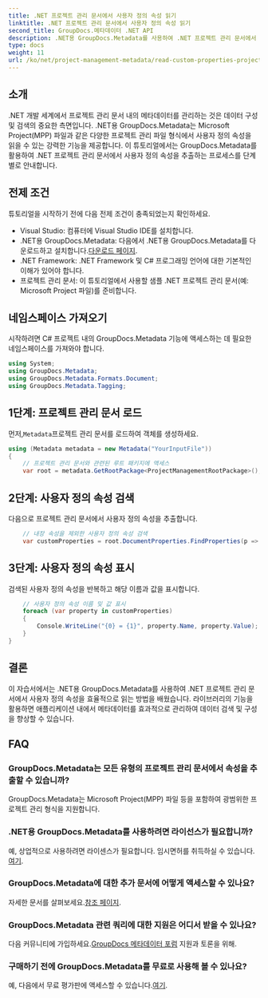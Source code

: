```yaml
---
title: .NET 프로젝트 관리 문서에서 사용자 정의 속성 읽기
linktitle: .NET 프로젝트 관리 문서에서 사용자 정의 속성 읽기
second_title: GroupDocs.메타데이터 .NET API
description: .NET용 GroupDocs.Metadata를 사용하여 .NET 프로젝트 관리 문서에서 사용자 정의 속성을 추출하는 방법을 알아보세요. 메타데이터 관리를 강화하세요.
type: docs
weight: 11
url: /ko/net/project-management-metadata/read-custom-properties-project-management-documents/
---
```

## 소개
.NET 개발 세계에서 프로젝트 관리 문서 내의 메타데이터를 관리하는 것은 데이터 구성 및 검색의 중요한 측면입니다. .NET용 GroupDocs.Metadata는 Microsoft Project(MPP) 파일과 같은 다양한 프로젝트 관리 파일 형식에서 사용자 정의 속성을 읽을 수 있는 강력한 기능을 제공합니다. 이 튜토리얼에서는 GroupDocs.Metadata를 활용하여 .NET 프로젝트 관리 문서에서 사용자 정의 속성을 추출하는 프로세스를 단계별로 안내합니다.
## 전제 조건
튜토리얼을 시작하기 전에 다음 전제 조건이 충족되었는지 확인하세요.
- Visual Studio: 컴퓨터에 Visual Studio IDE를 설치합니다.
-  .NET용 GroupDocs.Metadata: 다음에서 .NET용 GroupDocs.Metadata를 다운로드하고 설치합니다.[다운로드 페이지](https://releases.groupdocs.com/metadata/net/).
- .NET Framework: .NET Framework 및 C# 프로그래밍 언어에 대한 기본적인 이해가 있어야 합니다.
- 프로젝트 관리 문서: 이 튜토리얼에서 사용할 샘플 .NET 프로젝트 관리 문서(예: Microsoft Project 파일)를 준비합니다.

## 네임스페이스 가져오기
시작하려면 C# 프로젝트 내의 GroupDocs.Metadata 기능에 액세스하는 데 필요한 네임스페이스를 가져와야 합니다.
```csharp
using System;
using GroupDocs.Metadata;
using GroupDocs.Metadata.Formats.Document;
using GroupDocs.Metadata.Tagging;
```
## 1단계: 프로젝트 관리 문서 로드
 먼저,`Metadata`프로젝트 관리 문서를 로드하여 객체를 생성하세요.
```csharp
using (Metadata metadata = new Metadata("YourInputFile"))
{
    // 프로젝트 관리 문서와 관련된 루트 패키지에 액세스
    var root = metadata.GetRootPackage<ProjectManagementRootPackage>();
```
## 2단계: 사용자 정의 속성 검색
다음으로 프로젝트 관리 문서에서 사용자 정의 속성을 추출합니다.
```csharp
    // 내장 속성을 제외한 사용자 정의 속성 검색
    var customProperties = root.DocumentProperties.FindProperties(p => !p.Tags.Contains(Tags.Document.BuiltIn));
```
## 3단계: 사용자 정의 속성 표시
검색된 사용자 정의 속성을 반복하고 해당 이름과 값을 표시합니다.
```csharp
    // 사용자 정의 속성 이름 및 값 표시
    foreach (var property in customProperties)
    {
        Console.WriteLine("{0} = {1}", property.Name, property.Value);
    }
}
```

## 결론
이 자습서에서는 .NET용 GroupDocs.Metadata를 사용하여 .NET 프로젝트 관리 문서에서 사용자 정의 속성을 효율적으로 읽는 방법을 배웠습니다. 라이브러리의 기능을 활용하면 애플리케이션 내에서 메타데이터를 효과적으로 관리하여 데이터 검색 및 구성을 향상할 수 있습니다.

## FAQ
### GroupDocs.Metadata는 모든 유형의 프로젝트 관리 문서에서 속성을 추출할 수 있습니까?
GroupDocs.Metadata는 Microsoft Project(MPP) 파일 등을 포함하여 광범위한 프로젝트 관리 형식을 지원합니다.
### .NET용 GroupDocs.Metadata를 사용하려면 라이선스가 필요합니까?
 예, 상업적으로 사용하려면 라이센스가 필요합니다. 임시면허를 취득하실 수 있습니다.[여기](https://purchase.groupdocs.com/temporary-license/).
### GroupDocs.Metadata에 대한 추가 문서에 어떻게 액세스할 수 있나요?
 자세한 문서를 살펴보세요.[참조 페이지](https://reference.groupdocs.com/metadata/net/).
### GroupDocs.Metadata 관련 쿼리에 대한 지원은 어디서 받을 수 있나요?
 다음 커뮤니티에 가입하세요.[GroupDocs 메타데이터 포럼](https://forum.groupdocs.com/c/metadata/14) 지원과 토론을 위해.
### 구매하기 전에 GroupDocs.Metadata를 무료로 사용해 볼 수 있나요?
 예, 다음에서 무료 평가판에 액세스할 수 있습니다.[여기](https://releases.groupdocs.com/).